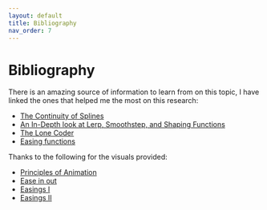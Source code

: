 ```yaml
---
layout: default
title: Bibliography
nav_order: 7
---
```


# Bibliography
There is an amazing source of information to learn from on this topic, I have linked the ones that helped me the most on this research:

- [The Continuity of Splines](https://www.youtube.com/watch?v=jvPPXbo87ds)  
- [An In-Depth look at Lerp, Smoothstep, and Shaping Functions](https://www.youtube.com/watch?v=YJB1QnEmlTs)  
- [The Lone Coder](https://www.youtube.com/@javidx9)  
- [Easing functions](https://github.com/nicolausYes/easing-functions)  

Thanks to the following for the visuals provided:

- [Principles of Animation](https://www.creativebloq.com/advice/understand-the-12-principles-of-animation)  
- [Ease in out](https://disneyanimators.tumblr.com/post/131344426917/cartoonbrew-ease-out-of-the-week-and-ease)  
- [Easings I](https://1ucasvb.tumblr.com/post/44666043888/easing-functions-are-an-immensely-useful-tool-for)  
- [Easings II](https://dribbble.com/shots/3109618-Easing-Reference?1479730837)  
